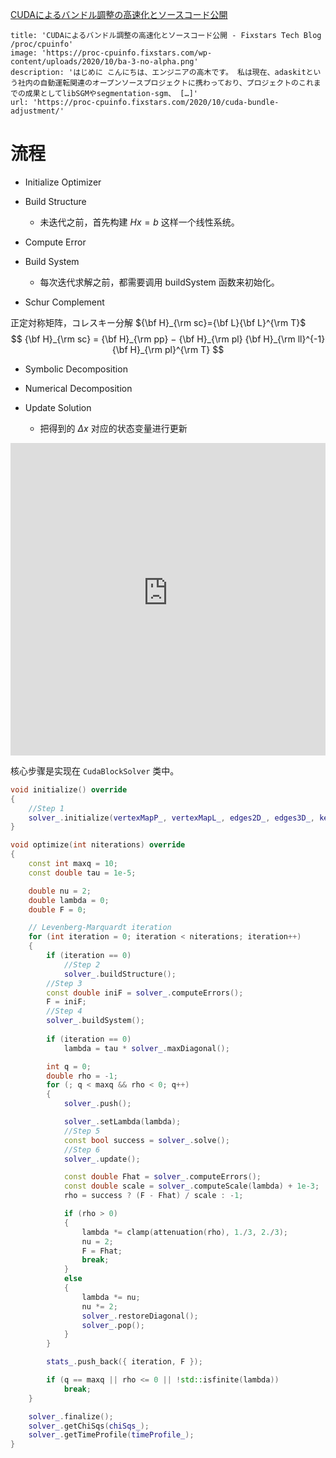 [CUDAによるバンドル調整の高速化とソースコード公開]( https://proc-cpuinfo.fixstars.com/2020/10/cuda-bundle-adjustment/ )

```embed
title: 'CUDAによるバンドル調整の高速化とソースコード公開 - Fixstars Tech Blog /proc/cpuinfo'
image: 'https://proc-cpuinfo.fixstars.com/wp-content/uploads/2020/10/ba-3-no-alpha.png'
description: 'はじめに こんにちは、エンジニアの高木です。 私は現在、adaskitという社内の自動運転関連のオープンソースプロジェクトに携わっており、プロジェクトのこれまでの成果としてlibSGMやsegmentation-sgm、 […]'
url: 'https://proc-cpuinfo.fixstars.com/2020/10/cuda-bundle-adjustment/'
```



  

# 流程

- Initialize Optimizer 

- Build Structure 
	- 未迭代之前，首先构建 $Hx=b$ 这样一个线性系统。


* Compute Error

* Build System 
	* 每次迭代求解之前，都需要调用 buildSystem 函数来初始化。 

* Schur Complement

正定対称矩阵，コレスキー分解 ${\bf H}_{\rm sc}={\bf L}{\bf L}^{\rm T}$
$$
{\bf H}_{\rm sc} = {\bf H}_{\rm pp} − {\bf H}_{\rm pl} {\bf H}_{\rm ll}^{-1} {\bf H}_{\rm pl}^{\rm T}
$$

* Symbolic Decomposition

* Numerical Decomposition

* Update Solution 
	* 把得到的 $Δx$ 对应的状态变量进行更新 

<iframe src=" https://raw.githubusercontent.com/seaside2mm/github-photos/master/images/20221021184218.png" width=100% height="500px" frameborder="0" scrolling="auto">
</iframe>


核心步骤是实现在 `CudaBlockSolver` 类中。
```cpp
void initialize() override
{
	//Step 1
	solver_.initialize(vertexMapP_, vertexMapL_, edges2D_, edges3D_, kernels_);
}
```

```cpp
void optimize(int niterations) override
{
	const int maxq = 10;
	const double tau = 1e-5;

	double nu = 2;
	double lambda = 0;
	double F = 0;

	// Levenberg-Marquardt iteration
	for (int iteration = 0; iteration < niterations; iteration++)
	{
		if (iteration == 0)
			//Step 2
			solver_.buildStructure();
		//Step 3
		const double iniF = solver_.computeErrors();
		F = iniF;
		//Step 4
		solver_.buildSystem();
		
		if (iteration == 0)
			lambda = tau * solver_.maxDiagonal();

		int q = 0;
		double rho = -1;
		for (; q < maxq && rho < 0; q++)
		{
			solver_.push();

			solver_.setLambda(lambda);
		    //Step 5
			const bool success = solver_.solve();
		    //Step 6
			solver_.update();

			const double Fhat = solver_.computeErrors();
			const double scale = solver_.computeScale(lambda) + 1e-3;
			rho = success ? (F - Fhat) / scale : -1;

			if (rho > 0)
			{
				lambda *= clamp(attenuation(rho), 1./3, 2./3);
				nu = 2;
				F = Fhat;
				break;
			}
			else
			{
				lambda *= nu;
				nu *= 2;
				solver_.restoreDiagonal();
				solver_.pop();
			}
		}

		stats_.push_back({ iteration, F });

		if (q == maxq || rho <= 0 || !std::isfinite(lambda))
			break;
	}

	solver_.finalize();
	solver_.getChiSqs(chiSqs_);
	solver_.getTimeProfile(timeProfile_);
}

```